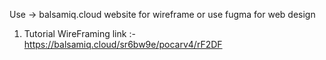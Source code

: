 
Use -> balsamiq.cloud website for wireframe or use fugma for web design



1. Tutorial WireFraming link :- https://balsamiq.cloud/sr6bw9e/pocarv4/rF2DF